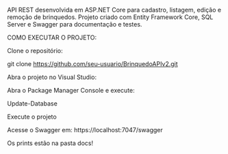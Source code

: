 API REST desenvolvida em ASP.NET Core para cadastro, listagem, edição e remoção de brinquedos. Projeto criado com Entity Framework Core, SQL Server e Swagger para documentação e testes.

COMO EXECUTAR O PROJETO:

Clone o repositório:

git clone https://github.com/seu-usuario/BrinquedoAPIv2.git

Abra o projeto no Visual Studio:
  
Abra o Package Manager Console e execute: 

Update-Database

Execute o projeto 

Acesse o Swagger em: https://localhost:7047/swagger

Os prints estão na pasta docs!
